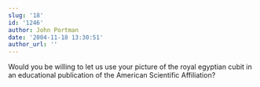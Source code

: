 ```yaml
---
slug: '18'
id: '1246'
author: John Portman
date: '2004-11-18 13:30:51'
author_url: ''
---
```

Would you be willing to let us use your picture of the royal egyptian cubit in an educational publication of the American Scientific Affiliation?
